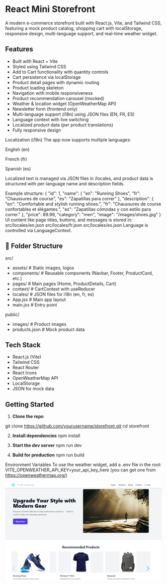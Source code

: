 # React Mini Storefront

A modern e-commerce storefront built with React.js, Vite, and Tailwind CSS, featuring a mock product catalog, shopping cart with localStorage, responsive design, multi-language support, and real-time weather widget.

## Features

- Built with React + Vite
- Styled using Tailwind CSS
- Add to Cart functionality with quantity controls
- Cart persistence via localStorage
- Product detail pages with dynamic routing
- Product loading skeleton
- Navigation with mobile responsiveness
- Product recommendation carousel (mocked)
- Weather & location widget (OpenWeatherMap API)
- Newsletter form (frontend only)
- Multi-language support (i18n) using JSON files (EN, FR, ES)
- Language context with live switching
- Localized product data (per product translations)
- Fully responsive design

 Localization (i18n)
The app now supports multiple languages:

English (en)

French (fr)

Spanish (es)

Localized text is managed via JSON files in /locales, and product data is structured with per-language name and description fields.

Example structure:
{
  "id": 1,
  "name": {
    "en": "Running Shoes",
    "fr": "Chaussures de course",
    "es": "Zapatillas para correr"
  },
  "description": {
    "en": "Comfortable and stylish running shoes.",
    "fr": "Chaussures de course confortables et élégantes.",
    "es": "Zapatillas cómodas y con estilo para correr."
  },
  "price": 89.99,
  "category": "men",
  "image": "/images/shoes.jpg"
}
UI content like page titles, buttons, and messages is stored in:
src/locales/en.json
src/locales/fr.json
src/locales/es.json
Language is controlled via LanguageContext.

## 📂 Folder Structure

src/
- assets/ # Static images, logos
- components/ # Reusable components (Navbar, Footer, ProductCard, etc.)
- pages/ # Main pages (Home, ProductDetails, Cart)
- context/ # CartContext with useReducer
- locales/ # JSON files for i18n (en, fr, es)
- App.jsx # Main app layout
- main.jsx # Entry point

public/
- images/ # Product images
- products.json # Mock product data

## Tech Stack

- React.js (Vite)
- Tailwind CSS
- React Router
- React Icons
- OpenWeatherMap API
- LocalStorage
- JSON for mock data

## Getting Started

1. **Clone the repo**

git clone https://github.com/yourusername/storefront.git
cd storefront

2. **Install dependencies**
npm install

3. **Start the dev server**
npm run dev

4. **Build for production**
npm run build


Environment Variables
To use the weather widget, add a .env file in the root:
VITE_OPENWEATHER_API_KEY=your_api_key_here (you can get one from https://openweathermap.org/)

![Homepage screenshot](public/screenshots/homepage.png "Homepage")